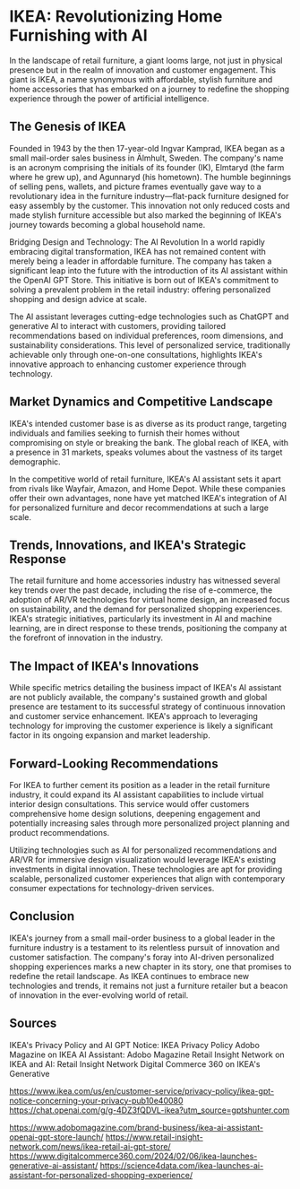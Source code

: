 # IKEA: Revolutionizing Home Furnishing with AI
 
In the landscape of retail furniture, a giant looms large, not just in physical presence but in the realm of innovation and customer engagement. This giant is IKEA, a name synonymous with affordable, stylish furniture and home accessories that has embarked on a journey to redefine the shopping experience through the power of artificial intelligence.

## The Genesis of IKEA
Founded in 1943 by the then 17-year-old Ingvar Kamprad, IKEA began as a small mail-order sales business in Älmhult, Sweden. The company's name is an acronym comprising the initials of its founder (IK), Elmtaryd (the farm where he grew up), and Agunnaryd (his hometown). The humble beginnings of selling pens, wallets, and picture frames eventually gave way to a revolutionary idea in the furniture industry—flat-pack furniture designed for easy assembly by the customer. This innovation not only reduced costs and made stylish furniture accessible but also marked the beginning of IKEA's journey towards becoming a global household name.

Bridging Design and Technology: The AI Revolution
In a world rapidly embracing digital transformation, IKEA has not remained content with merely being a leader in affordable furniture. The company has taken a significant leap into the future with the introduction of its AI assistant within the OpenAI GPT Store. This initiative is born out of IKEA's commitment to solving a prevalent problem in the retail industry: offering personalized shopping and design advice at scale.

The AI assistant leverages cutting-edge technologies such as ChatGPT and generative AI to interact with customers, providing tailored recommendations based on individual preferences, room dimensions, and sustainability considerations. This level of personalized service, traditionally achievable only through one-on-one consultations, highlights IKEA's innovative approach to enhancing customer experience through technology.

## Market Dynamics and Competitive Landscape
IKEA's intended customer base is as diverse as its product range, targeting individuals and families seeking to furnish their homes without compromising on style or breaking the bank. The global reach of IKEA, with a presence in 31 markets, speaks volumes about the vastness of its target demographic.

In the competitive world of retail furniture, IKEA's AI assistant sets it apart from rivals like Wayfair, Amazon, and Home Depot. While these companies offer their own advantages, none have yet matched IKEA's integration of AI for personalized furniture and decor recommendations at such a large scale.

## Trends, Innovations, and IKEA's Strategic Response
The retail furniture and home accessories industry has witnessed several key trends over the past decade, including the rise of e-commerce, the adoption of AR/VR technologies for virtual home design, an increased focus on sustainability, and the demand for personalized shopping experiences. IKEA's strategic initiatives, particularly its investment in AI and machine learning, are in direct response to these trends, positioning the company at the forefront of innovation in the industry.

## The Impact of IKEA's Innovations
While specific metrics detailing the business impact of IKEA's AI assistant are not publicly available, the company's sustained growth and global presence are testament to its successful strategy of continuous innovation and customer service enhancement. IKEA's approach to leveraging technology for improving the customer experience is likely a significant factor in its ongoing expansion and market leadership.

## Forward-Looking Recommendations
For IKEA to further cement its position as a leader in the retail furniture industry, it could expand its AI assistant capabilities to include virtual interior design consultations. This service would offer customers comprehensive home design solutions, deepening engagement and potentially increasing sales through more personalized project planning and product recommendations.

Utilizing technologies such as AI for personalized recommendations and AR/VR for immersive design visualization would leverage IKEA's existing investments in digital innovation. These technologies are apt for providing scalable, personalized customer experiences that align with contemporary consumer expectations for technology-driven services.

## Conclusion
IKEA's journey from a small mail-order business to a global leader in the furniture industry is a testament to its relentless pursuit of innovation and customer satisfaction. The company's foray into AI-driven personalized shopping experiences marks a new chapter in its story, one that promises to redefine the retail landscape. As IKEA continues to embrace new technologies and trends, it remains not just a furniture retailer but a beacon of innovation in the ever-evolving world of retail.

## Sources
IKEA's Privacy Policy and AI GPT Notice: IKEA Privacy Policy
Adobo Magazine on IKEA AI Assistant: Adobo Magazine
Retail Insight Network on IKEA and AI: Retail Insight Network
Digital Commerce 360 on IKEA's Generative

https://www.ikea.com/us/en/customer-service/privacy-policy/ikea-gpt-notice-concerning-your-privacy-pub10e40080
https://chat.openai.com/g/g-4DZ3fQDVL-ikea?utm_source=gptshunter.com

https://www.adobomagazine.com/brand-business/ikea-ai-assistant-openai-gpt-store-launch/
https://www.retail-insight-network.com/news/ikea-retail-ai-gpt-store/
https://www.digitalcommerce360.com/2024/02/06/ikea-launches-generative-ai-assistant/
https://science4data.com/ikea-launches-ai-assistant-for-personalized-shopping-experience/